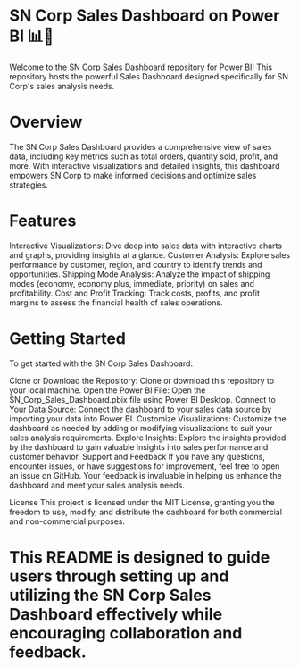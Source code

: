 # SN Corp Sales Dashboard on Power BI 📊💼
Welcome to the SN Corp Sales Dashboard repository for Power BI! This repository hosts the powerful Sales Dashboard designed specifically for SN Corp's sales analysis needs.

# Overview
The SN Corp Sales Dashboard provides a comprehensive view of sales data, including key metrics such as total orders, quantity sold, profit, and more. With interactive visualizations and detailed insights, this dashboard empowers SN Corp to make informed decisions and optimize sales strategies.

# Features
Interactive Visualizations: Dive deep into sales data with interactive charts and graphs, providing insights at a glance.
Customer Analysis: Explore sales performance by customer, region, and country to identify trends and opportunities.
Shipping Mode Analysis: Analyze the impact of shipping modes (economy, economy plus, immediate, priority) on sales and profitability.
Cost and Profit Tracking: Track costs, profits, and profit margins to assess the financial health of sales operations.

# Getting Started
To get started with the SN Corp Sales Dashboard:

Clone or Download the Repository: Clone or download this repository to your local machine.
Open the Power BI File: Open the SN_Corp_Sales_Dashboard.pbix file using Power BI Desktop.
Connect to Your Data Source: Connect the dashboard to your sales data source by importing your data into Power BI.
Customize Visualizations: Customize the dashboard as needed by adding or modifying visualizations to suit your sales analysis requirements.
Explore Insights: Explore the insights provided by the dashboard to gain valuable insights into sales performance and customer behavior.
Support and Feedback
If you have any questions, encounter issues, or have suggestions for improvement, feel free to open an issue on GitHub. Your feedback is invaluable in helping us enhance the dashboard and meet your sales analysis needs.

License
This project is licensed under the MIT License, granting you the freedom to use, modify, and distribute the dashboard for both commercial and non-commercial purposes.

# This README is designed to guide users through setting up and utilizing the SN Corp Sales Dashboard effectively while encouraging collaboration and feedback.
